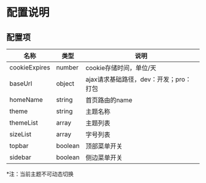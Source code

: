 # 配置说明

## 配置项

名称|类型|说明
---|---|---
cookieExpires|number|cookie存储时间，单位/天
baseUrl|object|ajax请求基础路径，dev：开发；pro：打包
homeName|string|首页路由的name
theme|string|主题名称
themeList|array|主题列表
sizeList|array|字号列表
topbar|boolean|顶部菜单开关
sidebar|boolean|侧边菜单开关

*注：当前主题不可动态切换